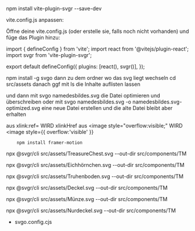 npm install vite-plugin-svgr --save-dev

vite.config.js anpassen:

Öffne deine vite.config.js (oder erstelle sie, falls noch nicht vorhanden) und füge das Plugin hinzu:

import { defineConfig } from 'vite';
import react from '@vitejs/plugin-react';
import svgr from 'vite-plugin-svgr';

export default defineConfig({
plugins: [react(), svgr()],
});

npm install -g svgo 
dann zu dem ordner wo das svg liegt wechseln
cd src/assets
danach ggf mit ls die Inhalte auflisten lassen 

und dann mit svgo namedesbildes.svg die Datei optimieren und überschreiben
oder mit svgo namedesbildes.svg -o namedesbildes.svg-optimized.svg eine neue Datei erstellen und die alte Datei bleibt aber erhalten

aus xlink:ref= WIRD xlinkHref
aus 
		<image style="overflow:visible;" WIRD <image style={{ overflow:'visible' }}

		npm install framer-motion


npx @svgr/cli src/assets/TreasureChest.svg --out-dir src/components/TM

npx @svgr/cli src/assets/Eichhörnchen.svg --out-dir src/components/TM

npx @svgr/cli src/assets/Truhenboden.svg --out-dir src/components/TM

npx @svgr/cli src/assets/Deckel.svg --out-dir src/components/TM

npx @svgr/cli src/assets/Münze.svg --out-dir src/components/TM

npx @svgr/cli src/assets/Nurdeckel.svg --out-dir src/components/TM

+ svgo.config.cjs